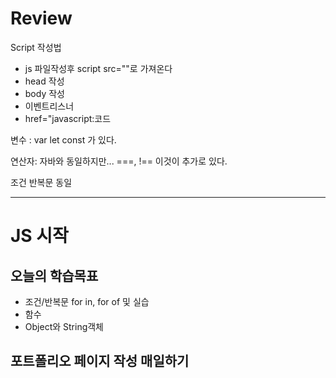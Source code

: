# Review
Script 작성법
- js 파일작성후 script src=""로 가져온다
- head 작성
- body 작성
- 이벤트리스너
- href="javascript:코드

변수 : var let const 가 있다.

연산자: 자바와 동일하지만... ===, !== 이것이 추가로 있다.

조건 반복문 동일

-----------------------------------------------------------------------------------------------

# JS 시작

## 오늘의 학습목표
- 조건/반복문 for in, for of 및 실습
- 함수
- Object와 String객체

## 포트폴리오 페이지 작성 매일하기
